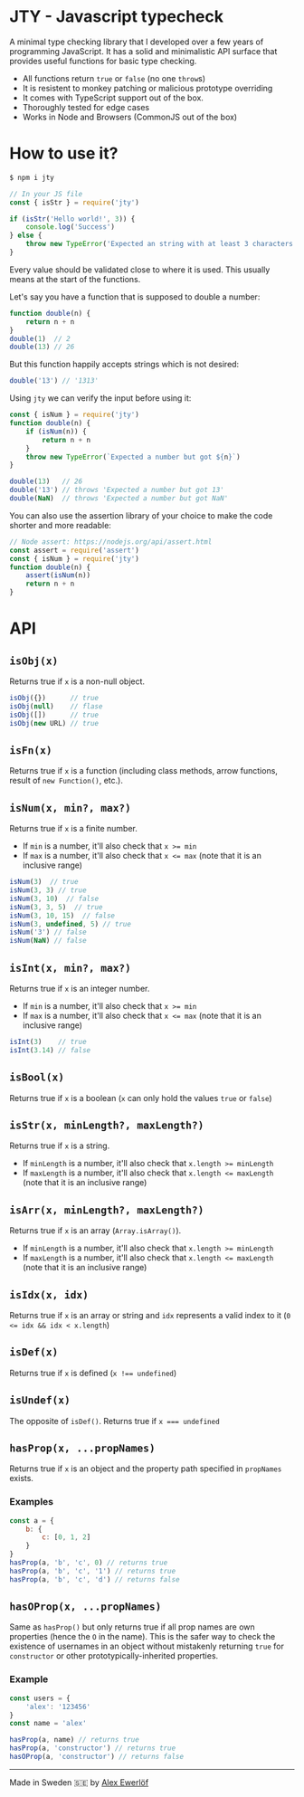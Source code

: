 # JTY - Javascript typecheck

A minimal type checking library that I developed over a few years of programming JavaScript.
It has a solid and minimalistic API surface that provides useful functions for basic type checking.

* All functions return `true` or `false` (no one `throw`s)
* It is resistent to monkey patching or malicious prototype overriding
* It comes with TypeScript support out of the box.
* Thoroughly tested for edge cases
* Works in Node and Browsers (CommonJS out of the box)

# How to use it?

```bash
$ npm i jty
```

```js
// In your JS file
const { isStr } = require('jty')

if (isStr('Hello world!', 3)) {
    console.log('Success')
} else {
    throw new TypeError('Expected an string with at least 3 characters')
}
```

Every value should be validated close to where it is used.
This usually means at the start of the functions.

Let's say you have a function that is supposed to double a number:

```js
function double(n) {
    return n + n
}
double(1)  // 2
double(13) // 26
```

But this function happily accepts strings which is not desired:

```js
double('13') // '1313'
```

Using `jty` we can verify the input before using it:

```js
const { isNum } = require('jty')
function double(n) {
    if (isNum(n)) {
        return n + n
    }
    throw new TypeError(`Expected a number but got ${n}`)
}

double(13)   // 26
double('13') // throws 'Expected a number but got 13'
double(NaN)  // throws 'Expected a number but got NaN'
```

You can also use the assertion library of your choice to make the code shorter and more readable:

```js
// Node assert: https://nodejs.org/api/assert.html
const assert = require('assert')
const { isNum } = require('jty')
function double(n) {
    assert(isNum(n))
    return n + n
}
```

# API

## `isObj(x)`

Returns true if `x` is a non-null object.

```js
isObj({})      // true
isObj(null)    // flase
isObj([])      // true
isObj(new URL) // true
```

## `isFn(x)`

Returns true if `x` is a function (including class methods, arrow functions, result of `new Function()`, etc.).

## `isNum(x, min?, max?)`

Returns true if `x` is a finite number.
* If `min` is a number, it'll also check that `x >= min`
* If `max` is a number, it'll also check that `x <= max` (note that it is an inclusive range)

```js
isNum(3)  // true
isNum(3, 3) // true
isNum(3, 10)  // false
isNum(3, 3, 5)  // true
isNum(3, 10, 15)  // false
isNum(3, undefined, 5) // true
isNum('3') // false
isNum(NaN) // false
```

## `isInt(x, min?, max?)`

Returns true if `x` is an integer number.
* If `min` is a number, it'll also check that `x >= min`
* If `max` is a number, it'll also check that `x <= max` (note that it is an inclusive range)

```js
isInt(3)    // true
isInt(3.14) // false
```

## `isBool(x)`

Returns true if `x` is a boolean (`x` can only hold the values `true` or `false`)

## `isStr(x, minLength?, maxLength?)`

Returns true if `x` is a string.

* If `minLength` is a number, it'll also check that `x.length >= minLength`
* If `maxLength` is a number, it'll also check that `x.length <= maxLength` (note that it is an inclusive range)

## `isArr(x, minLength?, maxLength?)`

Returns true if `x` is an array (`Array.isArray()`).

* If `minLength` is a number, it'll also check that `x.length >= minLength`
* If `maxLength` is a number, it'll also check that `x.length <= maxLength` (note that it is an inclusive range)

## `isIdx(x, idx)`

Returns true if `x` is an array or string and `idx` represents a valid index to it (`0 <= idx && idx < x.length`)

## `isDef(x)`

Returns true if `x` is defined (`x !== undefined`)

## `isUndef(x)`

The opposite of `isDef()`. Returns true if `x === undefined`

## `hasProp(x, ...propNames)`

Returns true if `x` is an object and the property path specified in `propNames` exists.

### Examples

```js
const a = {
    b: {
        c: [0, 1, 2]
    }
}
hasProp(a, 'b', 'c', 0) // returns true
hasProp(a, 'b', 'c', '1') // returns true
hasProp(a, 'b', 'c', 'd') // returns false
```

## `hasOProp(x, ...propNames)`

Same as `hasProp()` but only returns true if all prop names are own properties (hence the `O` in the name). This is the safer way to check the existence of usernames in an object without mistakenly returning `true` for `constructor` or other prototypically-inherited properties.

### Example

```js
const users = {
    'alex': '123456'
}
const name = 'alex'

hasProp(a, name) // returns true
hasProp(a, 'constructor') // returns true
hasOProp(a, 'constructor') // returns false
```

---

Made in Sweden 🇸🇪 by [Alex Ewerlöf](https://twitter.com/alexewerlof)
